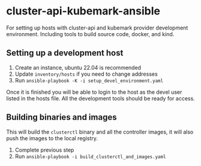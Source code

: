 # cluster-api-kubemark-ansible

For setting up hosts with cluster-api and kubemark provider development
environment. Including tools to build source code, docker, and kind.

## Setting up a development host

1. Create an instance, ubuntu 22.04 is recommended
2. Update `inventory/hosts` if you need to change addresses
3. Run `ansible-playbook -K -i setup_devel_environment.yaml`

Once it is finished you will be able to login to the host as the devel user
listed in the hosts file. All the development tools should be ready for access.

## Building binaries and images

This will build the `clusterctl` binary and all the controller images, it will
also push the images to the local registry.

1. Complete previous step
2. Run `ansible-playbook -i build_clusterctl_and_images.yaml`

